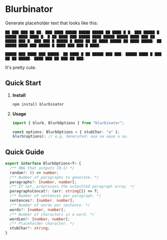 # Blurbinator

Generate placeholder text that looks like this:

```
▇▇ ▇▇▇ ▇▇▇ ▇▇ ▇▇. ▇▇▇ ▇▇▇▇ ▇▇▇▇▇ ▇▇▇▇▇ ▇▇▇▇▇ ▇▇ ▇▇▇▇ ▇ ▇. ▇▇▇ ▇▇▇▇▇ ▇ ▇▇▇▇▇ ▇▇▇▇ ▇▇▇▇ ▇. ▇ ▇▇ ▇▇▇▇ ▇▇▇ ▇▇▇▇▇ ▇▇▇▇ ▇▇▇▇▇ ▇▇▇▇▇ ▇▇▇▇ ▇▇▇ ▇▇ ▇▇▇▇▇ ▇▇▇ ▇. ▇▇▇ ▇▇▇ ▇ ▇▇▇▇▇ ▇ ▇▇▇▇ ▇▇ ▇▇ ▇▇▇▇ ▇▇▇▇▇ ▇▇ ▇▇▇▇ ▇▇▇▇▇. ▇▇ ▇▇▇▇▇ ▇▇▇▇ ▇▇▇ ▇▇▇▇▇ ▇ ▇▇▇▇ ▇▇▇ ▇▇▇ ▇ ▇▇▇▇.

▇▇▇▇▇ ▇▇▇ ▇▇▇▇ ▇▇▇ ▇▇▇▇▇. ▇▇ ▇▇▇▇ ▇ ▇▇ ▇▇▇▇▇ ▇▇▇ ▇▇▇. ▇▇▇▇▇ ▇▇▇▇ ▇ ▇▇▇ ▇▇ ▇▇ ▇▇▇▇▇. ▇▇▇▇ ▇▇▇ ▇▇ ▇▇▇ ▇▇ ▇▇▇.
```

It's pretty cute.

## Quick Start

1. **Install**

   ```sh
   npm install blurbinator
   ```

2. **Usage**

   ```ts
   import { blurb, BlurbOptions } from "blurbinator";

   const options: BlurbOptions = { stubChar: "a" };
   blurb(options); // e.g. Generated: aaa aa aaaa a aa.
   ```

## Quick Guide

```ts
export interface BlurbOptions<T> {
  /** RNG that outputs [0-1) */
  random?: () => number;
  /** Number of paragraphs to generate. */
  paragraphs?: [number, number];
  /** If set, preprocess the outputted paragraph array. */
  paragraphsConcat?: (arr: string[]) => T;
  /** Number of sentences per paragraph. */
  sentences?: [number, number];
  /** Number of words per sentence. */
  words?: [number, number];
  /** Number of characters in a word. */
  wordLen?: [number, number];
  /** Placeholder character. */
  stubChar?: string;
}
```
